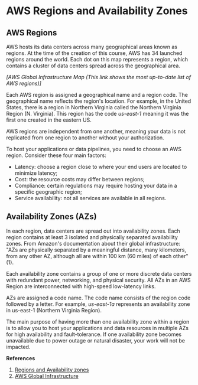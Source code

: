 # AWS Regions and Availability Zones

## AWS Regions
AWS hosts its data centers across many geographical areas known as regions. At the time of the creation of this course, AWS has 34 launched regions around the world. Each dot on this map represents a region, which contains a cluster of data centers spread across the geographical area.

*[AWS Global Infrastructure Map (This link shows the most up-to-date list of AWS regions)]*

Each AWS region is assigned a geographical name and a region code. The geographical name reflects the region's location. For example, in the United States, there is a region in Northern Virginia called the Northern Virginia Region (N. Virginia). This region has the code *us-east-1* meaning it was the first one created in the eastern US.

AWS regions are independent from one another, meaning your data is not replicated from one region to another without your authorization.

To host your applications or data pipelines, you need to choose an AWS region. Consider these four main factors:

* Latency: choose a region close to where your end users are located to minimize latency;
* Cost: the resource costs may differ between regions;
* Compliance: certain regulations may require hosting your data in a specific geographic region;
* Service availability: not all services are available in all regions.

## Availability Zones (AZs)
In each region, data centers are spread out into availability zones. Each region contains at least 3 isolated and physically separated availability zones. From Amazon's documentation about their global infrastructure: "AZs are physically separated by a meaningful distance, many kilometers, from any other AZ, although all are within 100 km (60 miles) of each other"(1).

Each availability zone contains a group of one or more discrete data centers with redundant power, networking, and physical security. All AZs in an AWS Region are interconnected with high-speed low-latency links.

AZs are assigned a code name. The code name consists of the region code followed by a letter. For example, *us-east-1a* represents an availability zone in us-east-1 (Northern Virginia Region).

The main purpose of having more than one availability zone within a region is to allow you to host your applications and data resources in multiple AZs for high availability and fault-tolerance. If one availability zone becomes unavailable due to power outage or natural disaster, your work will not be impacted.

**References**
1. [Regions and Availability zones](https://aws.amazon.com/about-aws/global-infrastructure/)
2. [AWS Global Infrastructure](https://aws.amazon.com/about-aws/global-infrastructure/)

